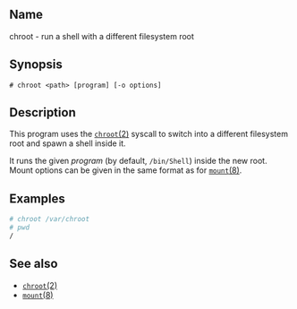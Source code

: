 ## Name

chroot - run a shell with a different filesystem root

## Synopsis

```**sh
# chroot <path> [program] [-o options]
```

## Description

This program uses the [`chroot`(2)](../man2/chroot.md) syscall to switch into a
different filesystem root and spawn a shell inside it.

It runs the given *program* (by default, `/bin/Shell`) inside the new root.
Mount options can be given in the same format as for [`mount`(8)](mount.md).

## Examples

```sh
# chroot /var/chroot
# pwd
/
```

## See also

* [`chroot`(2)](../man2/chroot.md)
* [`mount`(8)](mount.md)
